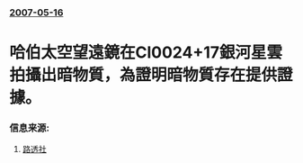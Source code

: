 ### [2007-05-16](/news/2007/05/16/index.md)

##### 
# 哈伯太空望遠鏡在Cl0024+17銀河星雲拍攝出暗物質，為證明暗物質存在提供證據。




### 信息来源:

1. [路透社](https://web.archive.org/web/20070518100452/http://hk.news.yahoo.com/070516/3/27icn.html)
